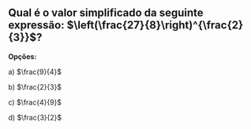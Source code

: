 ## Qual é o valor simplificado da seguinte expressão: $\left(\frac{27}{8}\right)^{\frac{2}{3}}$?

**Opções:**

a) $\frac{9}{4}$

b) $\frac{2}{3}$

c) $\frac{4}{9}$

d) $\frac{3}{2}$
